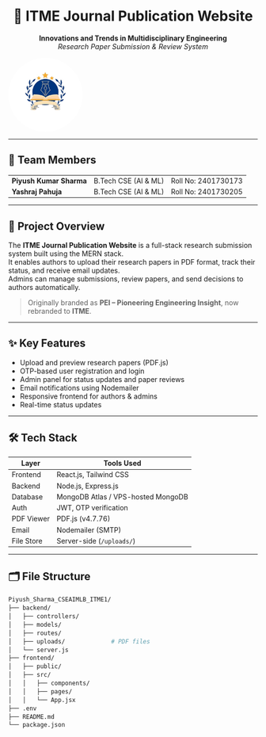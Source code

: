 <h1 align="center">🧠 ITME Journal Publication Website</h1>

<p align="center">
  <b>Innovations and Trends in Multidisciplinary Engineering</b><br/>
  <i>Research Paper Submission & Review System</i>
</p>

<div style="width: 150px; height: 150px; border-radius: 50%; overflow: hidden;">
  <img src="./banner.jpg" alt="ITME Banner" width="100%" height="100%" style="object-fit: cover;">
</div>

---

## 👥 Team Members

<table>
  <tr>
    <td><b>Piyush Kumar Sharma</b></td>
    <td>B.Tech CSE (AI & ML)</td>
    <td>Roll No: 2401730173</td>
  </tr>
  <tr>
    <td><b>Yashraj Pahuja</b></td>
    <td>B.Tech CSE (AI & ML)</td>
    <td>Roll No: 2401730205</td>
  </tr>
</table>

---

## 📌 Project Overview

The **ITME Journal Publication Website** is a full-stack research submission system built using the MERN stack.  
It enables authors to upload their research papers in PDF format, track their status, and receive email updates.  
Admins can manage submissions, review papers, and send decisions to authors automatically.

> Originally branded as **PEI – Pioneering Engineering Insight**, now rebranded to **ITME**.

---

## ✨ Key Features

- Upload and preview research papers (PDF.js)
- OTP-based user registration and login
- Admin panel for status updates and paper reviews
- Email notifications using Nodemailer
- Responsive frontend for authors & admins
- Real-time status updates

---

## 🛠️ Tech Stack

| Layer       | Tools Used                             |
|------------|------------------------------------------|
| Frontend   | React.js, Tailwind CSS                   |
| Backend    | Node.js, Express.js                      |
| Database   | MongoDB Atlas / VPS-hosted MongoDB       |
| Auth       | JWT, OTP verification                    |
| PDF Viewer | PDF.js (v4.7.76)                         |
| Email      | Nodemailer (SMTP)                        |
| File Store | Server-side (`/uploads/`)                |

---

## 🗂️ File Structure

```bash
Piyush_Sharma_CSEAIMLB_ITME1/
├── backend/
│   ├── controllers/
│   ├── models/
│   ├── routes/
│   ├── uploads/             # PDF files
│   └── server.js
├── frontend/
│   ├── public/
│   ├── src/
│   │   ├── components/
│   │   ├── pages/
│   │   └── App.jsx
├── .env
├── README.md
└── package.json
